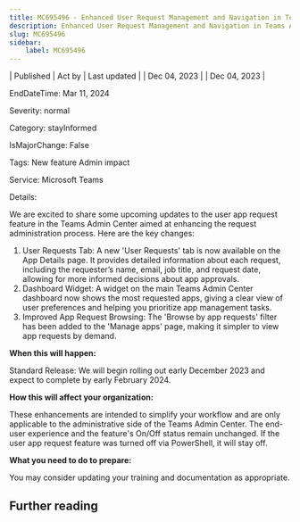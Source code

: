 ```yaml
---
title: MC695496 - Enhanced User Request Management and Navigation in Teams Admin Center
description: Enhanced User Request Management and Navigation in Teams Admin Center
slug: MC695496
sidebar:
    label: MC695496
---
```



| Published | Act by | Last updated |
| Dec 04, 2023 |  | Dec 04, 2023 |

EndDateTime: Mar 11, 2024

Severity: normal

Category: stayInformed

IsMajorChange: False

Tags: New feature Admin impact

Service: Microsoft Teams

Details: 

<p>We are excited to share some upcoming updates to the user app request feature in the Teams Admin Center aimed at enhancing the request administration process. Here are the key changes:<br></p><ol><li>User Requests Tab: A new 'User Requests' tab is now available on the App Details page. It provides detailed information about each request, including the requester’s name, email, job title, and request date, allowing for more informed decisions about app approvals.
</li><li>Dashboard Widget: A widget on the main Teams Admin Center dashboard now shows the most requested apps, giving a clear view of user preferences and helping you prioritize app management tasks.
</li><li>Improved App Request Browsing: The 'Browse by app requests' filter has been added to the 'Manage apps' page, making it simpler to view app requests by demand.</li></ol><p><b>When this will happen:</b>
</p><p>Standard Release: We will begin rolling out early December 2023 and expect to complete by early February 2024.</p><p>
</p><p><b>How this will affect your organization:</b>
</p><p>These enhancements are intended to simplify your workflow and are only applicable to the administrative side of the Teams Admin Center. The end-user experience and the feature's On/Off status remain unchanged. If the user app request feature was turned off via PowerShell, it will stay off.</p><p>
</p><p><b>What you need to do to prepare:</b>
</p><p>You may consider updating your training and documentation as appropriate.</p>

## Further reading
